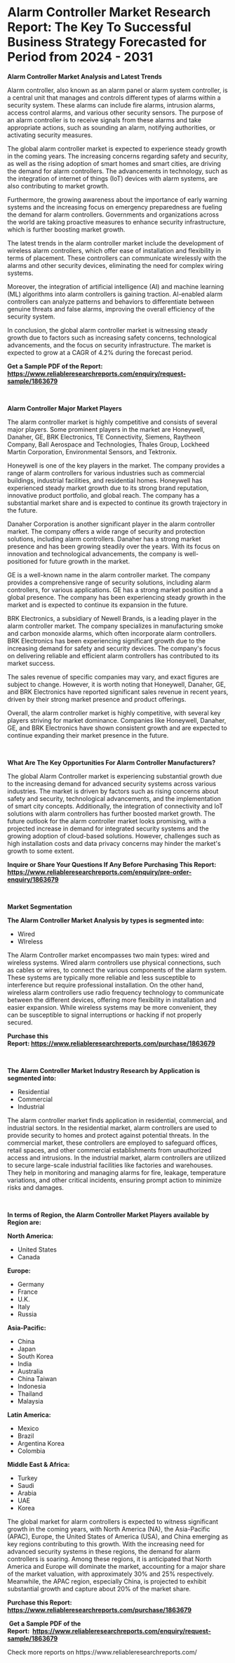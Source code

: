 <p><h1>Alarm Controller Market Research Report: The Key To Successful Business Strategy Forecasted for Period from 2024 - 2031</h1></p><p><strong>Alarm Controller Market Analysis and Latest Trends</strong></p>
<p><p>Alarm controller, also known as an alarm panel or alarm system controller, is a central unit that manages and controls different types of alarms within a security system. These alarms can include fire alarms, intrusion alarms, access control alarms, and various other security sensors. The purpose of an alarm controller is to receive signals from these alarms and take appropriate actions, such as sounding an alarm, notifying authorities, or activating security measures.</p><p>The global alarm controller market is expected to experience steady growth in the coming years. The increasing concerns regarding safety and security, as well as the rising adoption of smart homes and smart cities, are driving the demand for alarm controllers. The advancements in technology, such as the integration of internet of things (IoT) devices with alarm systems, are also contributing to market growth.</p><p>Furthermore, the growing awareness about the importance of early warning systems and the increasing focus on emergency preparedness are fueling the demand for alarm controllers. Governments and organizations across the world are taking proactive measures to enhance security infrastructure, which is further boosting market growth.</p><p>The latest trends in the alarm controller market include the development of wireless alarm controllers, which offer ease of installation and flexibility in terms of placement. These controllers can communicate wirelessly with the alarms and other security devices, eliminating the need for complex wiring systems.</p><p>Moreover, the integration of artificial intelligence (AI) and machine learning (ML) algorithms into alarm controllers is gaining traction. AI-enabled alarm controllers can analyze patterns and behaviors to differentiate between genuine threats and false alarms, improving the overall efficiency of the security system.</p><p>In conclusion, the global alarm controller market is witnessing steady growth due to factors such as increasing safety concerns, technological advancements, and the focus on security infrastructure. The market is expected to grow at a CAGR of 4.2% during the forecast period.</p></p>
<p><strong>Get a Sample PDF of the Report:&nbsp; <a href="https://www.reliableresearchreports.com/enquiry/request-sample/1863679">https://www.reliableresearchreports.com/enquiry/request-sample/1863679</a></strong></p>
<p>&nbsp;</p>
<p><strong>Alarm Controller Major Market Players</strong></p>
<p><p>The alarm controller market is highly competitive and consists of several major players. Some prominent players in the market are Honeywell, Danaher, GE, BRK Electronics, TE Connectivity, Siemens, Raytheon Company, Ball Aerospace and Technologies, Thales Group, Lockheed Martin Corporation, Environmental Sensors, and Tektronix.</p><p>Honeywell is one of the key players in the market. The company provides a range of alarm controllers for various industries such as commercial buildings, industrial facilities, and residential homes. Honeywell has experienced steady market growth due to its strong brand reputation, innovative product portfolio, and global reach. The company has a substantial market share and is expected to continue its growth trajectory in the future.</p><p>Danaher Corporation is another significant player in the alarm controller market. The company offers a wide range of security and protection solutions, including alarm controllers. Danaher has a strong market presence and has been growing steadily over the years. With its focus on innovation and technological advancements, the company is well-positioned for future growth in the market.</p><p>GE is a well-known name in the alarm controller market. The company provides a comprehensive range of security solutions, including alarm controllers, for various applications. GE has a strong market position and a global presence. The company has been experiencing steady growth in the market and is expected to continue its expansion in the future.</p><p>BRK Electronics, a subsidiary of Newell Brands, is a leading player in the alarm controller market. The company specializes in manufacturing smoke and carbon monoxide alarms, which often incorporate alarm controllers. BRK Electronics has been experiencing significant growth due to the increasing demand for safety and security devices. The company's focus on delivering reliable and efficient alarm controllers has contributed to its market success.</p><p>The sales revenue of specific companies may vary, and exact figures are subject to change. However, it is worth noting that Honeywell, Danaher, GE, and BRK Electronics have reported significant sales revenue in recent years, driven by their strong market presence and product offerings.</p><p>Overall, the alarm controller market is highly competitive, with several key players striving for market dominance. Companies like Honeywell, Danaher, GE, and BRK Electronics have shown consistent growth and are expected to continue expanding their market presence in the future.</p></p>
<p>&nbsp;</p>
<p><strong>What Are The Key Opportunities For Alarm Controller Manufacturers?</strong></p>
<p><p>The global Alarm Controller market is experiencing substantial growth due to the increasing demand for advanced security systems across various industries. The market is driven by factors such as rising concerns about safety and security, technological advancements, and the implementation of smart city concepts. Additionally, the integration of connectivity and IoT solutions with alarm controllers has further boosted market growth. The future outlook for the alarm controller market looks promising, with a projected increase in demand for integrated security systems and the growing adoption of cloud-based solutions. However, challenges such as high installation costs and data privacy concerns may hinder the market's growth to some extent.</p></p>
<p><strong>Inquire or Share Your Questions If Any Before Purchasing This Report: <a href="https://www.reliableresearchreports.com/enquiry/pre-order-enquiry/1863679">https://www.reliableresearchreports.com/enquiry/pre-order-enquiry/1863679</a></strong></p>
<p>&nbsp;</p>
<p><strong>Market Segmentation</strong></p>
<p><strong>The Alarm Controller Market Analysis by types is segmented into:</strong></p>
<p><ul><li>Wired</li><li>WIreless</li></ul></p>
<p><p>The Alarm Controller market encompasses two main types: wired and wireless systems. Wired alarm controllers use physical connections, such as cables or wires, to connect the various components of the alarm system. These systems are typically more reliable and less susceptible to interference but require professional installation. On the other hand, wireless alarm controllers use radio frequency technology to communicate between the different devices, offering more flexibility in installation and easier expansion. While wireless systems may be more convenient, they can be susceptible to signal interruptions or hacking if not properly secured.</p></p>
<p><strong>Purchase this Report:&nbsp;<a href="https://www.reliableresearchreports.com/purchase/1863679">https://www.reliableresearchreports.com/purchase/1863679</a></strong></p>
<p>&nbsp;</p>
<p><strong>The Alarm Controller Market Industry Research by Application is segmented into:</strong></p>
<p><ul><li>Residential</li><li>Commercial</li><li>Industrial</li></ul></p>
<p><p>The alarm controller market finds application in residential, commercial, and industrial sectors. In the residential market, alarm controllers are used to provide security to homes and protect against potential threats. In the commercial market, these controllers are employed to safeguard offices, retail spaces, and other commercial establishments from unauthorized access and intrusions. In the industrial market, alarm controllers are utilized to secure large-scale industrial facilities like factories and warehouses. They help in monitoring and managing alarms for fire, leakage, temperature variations, and other critical incidents, ensuring prompt action to minimize risks and damages.</p></p>
<p>&nbsp;</p>
<p><strong>In terms of Region, the Alarm Controller Market Players available by Region are:</strong></p>
<p>
    <p> <strong> North America: </strong>
        <ul>
            <li>United States</li>
            <li>Canada</li>
        </ul>
        </p> 
    <p> <strong> Europe: </strong>
        <ul>
            <li>Germany</li>
            <li>France</li>
            <li>U.K.</li>
            <li>Italy</li>
            <li>Russia</li>
        </ul>
        </p> 
    <p> <strong> Asia-Pacific: </strong>
        <ul>
            <li>China</li>
            <li>Japan</li>
            <li>South Korea</li>
            <li>India</li>
            <li>Australia</li>
            <li>China Taiwan</li>
            <li>Indonesia</li>
            <li>Thailand</li>
            <li>Malaysia</li>
        </ul>
        </p> 
    <p> <strong> Latin America: </strong>
        <ul>
            <li>Mexico</li>
            <li>Brazil</li>
            <li>Argentina Korea</li>
            <li>Colombia</li>
        </ul>
        </p> 
    <p> <strong> Middle East & Africa: </strong>
        <ul>
            <li>Turkey</li>
            <li>Saudi</li>
            <li>Arabia</li>
            <li>UAE</li>
            <li>Korea</li>
        </ul>
    </p>
    </p>
<p><p>The global market for alarm controllers is expected to witness significant growth in the coming years, with North America (NA), the Asia-Pacific (APAC), Europe, the United States of America (USA), and China emerging as key regions contributing to this growth. With the increasing need for advanced security systems in these regions, the demand for alarm controllers is soaring. Among these regions, it is anticipated that North America and Europe will dominate the market, accounting for a major share of the market valuation, with approximately 30% and 25% respectively. Meanwhile, the APAC region, especially China, is projected to exhibit substantial growth and capture about 20% of the market share.</p></p>
<p><strong>Purchase this Report: <a href="https://www.reliableresearchreports.com/purchase/1863679">https://www.reliableresearchreports.com/purchase/1863679</a></strong></p>
<p>&nbsp;<strong>Get a Sample PDF of the Report:&nbsp;&nbsp;<a href="https://www.reliableresearchreports.com/enquiry/request-sample/1863679">https://www.reliableresearchreports.com/enquiry/request-sample/1863679</a></strong></p>
<p><strong></strong></p>
<p>Check more reports on https://www.reliableresearchreports.com/</p>